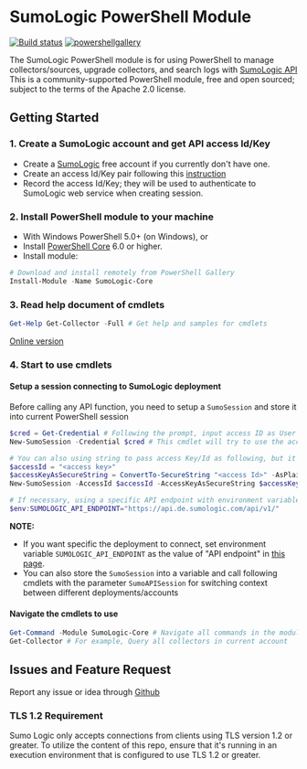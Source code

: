 # SumoLogic PowerShell Module

[![Build status](https://ci.appveyor.com/api/projects/status/ulevk9bdt6770ifj?svg=true)](https://ci.appveyor.com/project/bin3377/sumo-powershell-sdk)  [![powershellgallery](https://img.shields.io/powershellgallery/v/SumoLogic-Core.svg?logo=PowerShell&logoColor=C0C0C0)](https://www.powershellgallery.com/packages/SumoLogic-Core)

The SumoLogic PowerShell module is for using PowerShell to manage collectors/sources, upgrade collectors, and search logs with [SumoLogic API](https://help.sumologic.com/APIs)
This is a community-supported PowerShell module, free and open sourced; subject to the terms of the Apache 2.0 license.

## Getting Started

### 1. Create a SumoLogic account and get API access Id/Key

- Create a [SumoLogic](https://www.sumologic.com/) free account if you currently don't have one.
- Create an access Id/Key pair following this [instruction](https://help.sumologic.com/Manage/Security/Access_Keys)
- Record the access Id/Key; they will be used to authenticate to SumoLogic web service when creating session.

### 2. Install PowerShell module to your machine

- With Windows PowerShell 5.0+ (on Windows), or
- Install [PowerShell Core](https://github.com/PowerShell/PowerShell) 6.0 or higher.
- Install module:

```PowerShell
# Download and install remotely from PowerShell Gallery
Install-Module -Name SumoLogic-Core
```

### 3. Read help document of cmdlets

```PowerShell
Get-Help Get-Collector -Full # Get help and samples for cmdlets
```

[Online version](https://github.com/SumoLogic/sumo-powershell-sdk/tree/master/docs)

### 4. Start to use cmdlets

#### Setup a session connecting to SumoLogic deployment

Before calling any API function, you need to setup a `SumoSession` and store it into current PowerShell session

```PowerShell
$cred = Get-Credential # Following the prompt, input access ID as User and access Key as Password
New-SumoSession -Credential $cred # This cmdlet will try to use the access Key/ID to connect to correct deployment

# You can also using string to pass access Key/Id as following, but it is not recommended since it will expose the access key as plain text
$accessId = "<access key>"
$accessKeyAsSecureString = ConvertTo-SecureString "<access Id>" -AsPlainText -Force
New-SumoSession -AccessId $accessId -AccessKeyAsSecureString $accessKeyAsSecureString | Out-Null

# If necessary, using a specific API endpoint with environment variable
$env:SUMOLOGIC_API_ENDPOINT="https://api.de.sumologic.com/api/v1/"
```

**NOTE:**

- If you want specific the deployment to connect, set environment variable `SUMOLOGIC_API_ENDPOINT` as the value of "API endpoint" in [this page](https://help.sumologic.com/APIs/General-API-Information/Sumo-Logic-Endpoints-and-Firewall-Security).
- You can also store the `SumoSession` into a variable and call following cmdlets with the parameter `SumoAPISession` for switching context between different deployments/accounts

#### Navigate the cmdlets to use

```PowerShell
Get-Command -Module SumoLogic-Core # Navigate all commands in the module
Get-Collector # For example, Query all collectors in current account
```

## Issues and Feature Request

Report any issue or idea through [Github](https://github.com/SumoLogic/sumo-powershell-sdk)

### TLS 1.2 Requirement

Sumo Logic only accepts connections from clients using TLS version 1.2 or greater. To utilize the content of this repo, ensure that it's running in an execution environment that is configured to use TLS 1.2 or greater.

